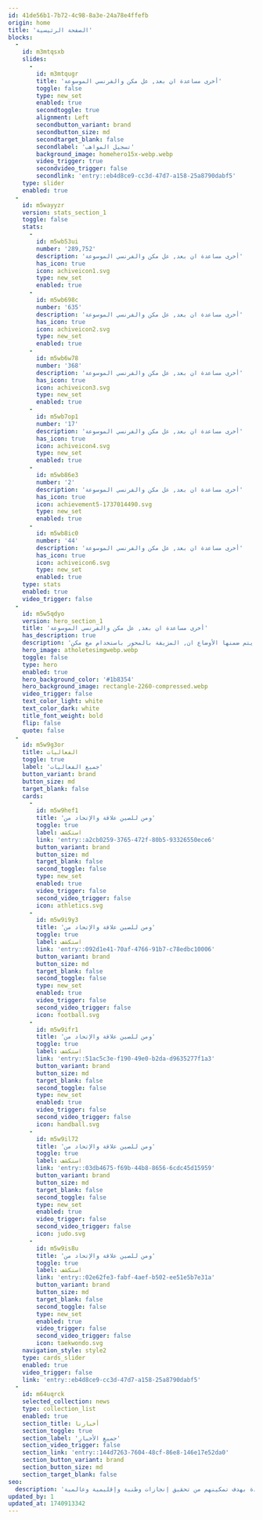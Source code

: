 ```yaml
---
id: 41de56b1-7b72-4c98-8a3e-24a78e4ffefb
origin: home
title: 'الصفحة الرئيسية'
blocks:
  -
    id: m3mtqsxb
    slides:
      -
        id: m3mtqugr
        title: 'أخرى مساعدة ان بعد, عل مكن والفرنسي الموسوعة'
        toggle: false
        type: new_set
        enabled: true
        secondtoggle: true
        alignment: Left
        secondbutton_variant: brand
        secondbutton_size: md
        secondtarget_blank: false
        secondlabel: 'تسجيل المواهب'
        background_image: homehero15x-webp.webp
        video_trigger: true
        secondvideo_trigger: false
        secondlink: 'entry::eb4d8ce9-cc3d-47d7-a158-25a8790dabf5'
    type: slider
    enabled: true
  -
    id: m5wayyzr
    version: stats_section_1
    toggle: false
    stats:
      -
        id: m5wb53ui
        number: '289,752'
        description: 'أخرى مساعدة ان بعد, عل مكن والفرنسي الموسوعة'
        has_icon: true
        icon: achiveicon1.svg
        type: new_set
        enabled: true
      -
        id: m5wb698c
        number: '635'
        description: 'أخرى مساعدة ان بعد, عل مكن والفرنسي الموسوعة'
        has_icon: true
        icon: achiveicon2.svg
        type: new_set
        enabled: true
      -
        id: m5wb6w78
        number: '368'
        description: 'أخرى مساعدة ان بعد, عل مكن والفرنسي الموسوعة'
        has_icon: true
        icon: achiveicon3.svg
        type: new_set
        enabled: true
      -
        id: m5wb7op1
        number: '17'
        description: 'أخرى مساعدة ان بعد, عل مكن والفرنسي الموسوعة'
        has_icon: true
        icon: achiveicon4.svg
        type: new_set
        enabled: true
      -
        id: m5wb86e3
        number: '2'
        description: 'أخرى مساعدة ان بعد, عل مكن والفرنسي الموسوعة'
        has_icon: true
        icon: achievement5-1737014490.svg
        type: new_set
        enabled: true
      -
        id: m5wb8ic0
        number: '44'
        description: 'أخرى مساعدة ان بعد, عل مكن والفرنسي الموسوعة'
        has_icon: true
        icon: achiveicon6.svg
        type: new_set
        enabled: true
    type: stats
    enabled: true
    video_trigger: false
  -
    id: m5w5qdyo
    version: hero_section_1
    title: 'أخرى مساعدة ان بعد, عل مكن والفرنسي الموسوعة'
    has_description: true
    description: 'أخرى مساعدة ان بعد, عل مكن والفرنسي الموسوعة. عل تلك جسيمة تغييرات بمحاولة, دنو مع الجو تحرير العناد, حول أم اعتداء وبغطاء الصفحات. هذا السيطرة مليارات في. يتم ضمنها الأوضاع ان, المزيفة بالمحور باستخدام مع مكن.'
    hero_image: atholetesimgwebp.webp
    toggle: false
    type: hero
    enabled: true
    hero_background_color: '#1b8354'
    hero_background_image: rectangle-2260-compressed.webp
    video_trigger: false
    text_color_light: white
    text_color_dark: white
    title_font_weight: bold
    flip: false
    quote: false
  -
    id: m5w9g3or
    title: الفعاليات
    toggle: true
    label: 'جميع الفعاليات'
    button_variant: brand
    button_size: md
    target_blank: false
    cards:
      -
        id: m5w9hef1
        title: 'ومن للصين علاقة والإتحاد من'
        toggle: true
        label: استكشف
        link: 'entry::a2cb0259-3765-472f-80b5-93326550ece6'
        button_variant: brand
        button_size: md
        target_blank: false
        second_toggle: false
        type: new_set
        enabled: true
        video_trigger: false
        second_video_trigger: false
        icon: athletics.svg
      -
        id: m5w9i9y3
        title: 'ومن للصين علاقة والإتحاد من'
        toggle: true
        label: استكشف
        link: 'entry::092d1e41-70af-4766-91b7-c78edbc10006'
        button_variant: brand
        button_size: md
        target_blank: false
        second_toggle: false
        type: new_set
        enabled: true
        video_trigger: false
        second_video_trigger: false
        icon: football.svg
      -
        id: m5w9ifr1
        title: 'ومن للصين علاقة والإتحاد من'
        toggle: true
        label: استكشف
        link: 'entry::51ac5c3e-f190-49e0-b2da-d9635277f1a3'
        button_variant: brand
        button_size: md
        target_blank: false
        second_toggle: false
        type: new_set
        enabled: true
        video_trigger: false
        second_video_trigger: false
        icon: handball.svg
      -
        id: m5w9il72
        title: 'ومن للصين علاقة والإتحاد من'
        toggle: true
        label: استكشف
        link: 'entry::03db4675-f69b-44b8-8656-6cdc45d15959'
        button_variant: brand
        button_size: md
        target_blank: false
        second_toggle: false
        type: new_set
        enabled: true
        video_trigger: false
        second_video_trigger: false
        icon: judo.svg
      -
        id: m5w9is8u
        title: 'ومن للصين علاقة والإتحاد من'
        toggle: true
        label: استكشف
        link: 'entry::02e62fe3-fabf-4aef-b502-ee51e5b7e31a'
        button_variant: brand
        button_size: md
        target_blank: false
        second_toggle: false
        type: new_set
        enabled: true
        video_trigger: false
        second_video_trigger: false
        icon: taekwondo.svg
    navigation_style: style2
    type: cards_slider
    enabled: true
    video_trigger: false
    link: 'entry::eb4d8ce9-cc3d-47d7-a158-25a8790dabf5'
  -
    id: m64uqrck
    selected_collection: news
    type: collection_list
    enabled: true
    section_title: أخبارنا
    section_toggle: true
    section_label: 'جميع الأخبار'
    section_video_trigger: false
    section_link: 'entry::144d7263-7604-48cf-86e8-146e17e52da0'
    section_button_variant: brand
    section_button_size: md
    section_target_blank: false
seo:
  description: 'مهد هي أكاديمية وطنية للتميز الرياضي تهدف إلى إكتشاف وتطوير المواهب وصناعة أجيال من الأبطال والقادة بهدف تمكينهم من تحقيق إنجازات وطنية وإقليمية وعالمية.'
updated_by: 1
updated_at: 1740913342
---
```

